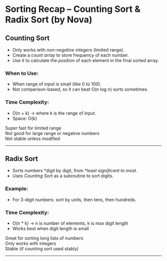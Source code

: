 # Sorting Recap – Counting Sort & Radix Sort (by Nova)

## Counting Sort

- Only works with *non-negative integers* (limited range).
- Create a *count array* to store frequency of each number.
- Use it to calculate the *position* of each element in the final sorted array.

### When to Use:
- When range of input is small (like 0 to 100).
- Not comparison-based, so it can beat O(n log n) sorts sometimes.

### Time Complexity:
- O(n + k) → where k is the range of input.
- Space: O(k)

Super fast for limited range  
Not good for large range or negative numbers  
Not stable unless modified

---

## Radix Sort

- Sorts numbers *digit by digit, from **least significant to most*.
- Uses *Counting Sort* as a subroutine to sort digits.

### Example:
- For 3-digit numbers: sort by units, then tens, then hundreds.

### Time Complexity:
- O(n * k) → n is number of elements, k is max digit length  
- Works best when digit length is small

Great for sorting long lists of numbers  
Only works with integers  
Stable (if counting sort used stably)

---
